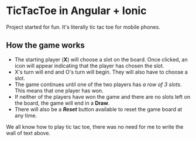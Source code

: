 # TicTacToe in **Angular + Ionic**
Project started for fun. It's literally tic tac toe for mobile phones.

## How the game works
- The starting player (**X**) will choose a slot on the board. Once clicked, an icon will appear indicating that the player has chosen the slot.
- X's turn will end and O's turn will begin. They will also have to choose a slot.
- The game continues until one of the two players has *a row of 3 slots*. This means that one player has won.
- If neither of the players have won the game and there are no slots left on the board, the game will end in a **Draw**.
- There will also be a ***Reset*** button available to reset the game board at any time.

We all know how to play tic tac toe, there was no need for me to write the wall of text above.
